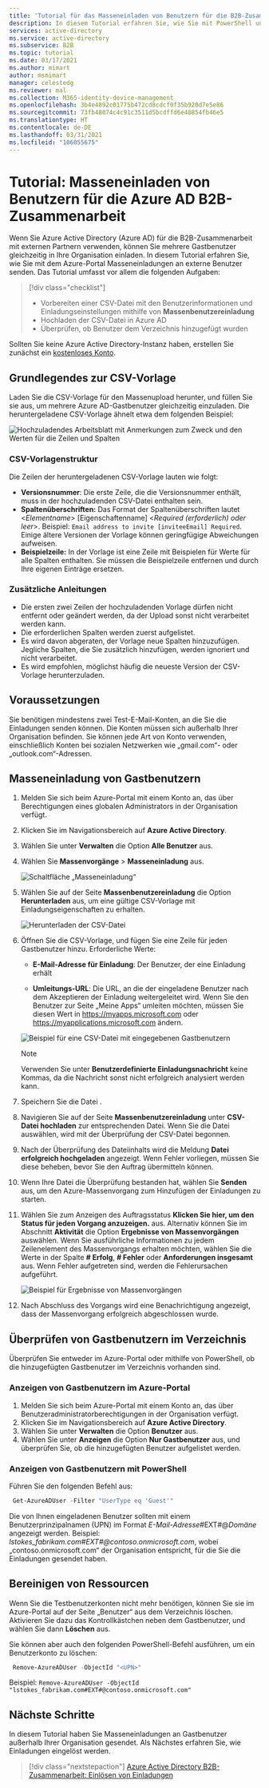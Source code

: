 ```yaml
---
title: 'Tutorial für das Masseneinladen von Benutzern für die B2B-Zusammenarbeit: Azure AD'
description: In diesem Tutorial erfahren Sie, wie Sie mit PowerShell und einer CSV-Datei Masseneinladungen an externe Benutzer für die Azure AD B2B-Zusammenarbeit senden.
services: active-directory
ms.service: active-directory
ms.subservice: B2B
ms.topic: tutorial
ms.date: 03/17/2021
ms.author: mimart
author: msmimart
manager: celestedg
ms.reviewer: mal
ms.collection: M365-identity-device-management
ms.openlocfilehash: 3b4e4892c01775b472cd8cdcf0f35b920d7e5e86
ms.sourcegitcommit: 73fb48074c4c91c3511d5bcdffd6e40854fb46e5
ms.translationtype: HT
ms.contentlocale: de-DE
ms.lasthandoff: 03/31/2021
ms.locfileid: "106055675"
---
```

# <a name="tutorial-bulk-invite-azure-ad-b2b-collaboration-users"></a>Tutorial: Masseneinladen von Benutzern für die Azure AD B2B-Zusammenarbeit

Wenn Sie Azure Active Directory (Azure AD) für die B2B-Zusammenarbeit mit externen Partnern verwenden, können Sie mehrere Gastbenutzer gleichzeitig in Ihre Organisation einladen. In diesem Tutorial erfahren Sie, wie Sie mit dem Azure-Portal Masseneinladungen an externe Benutzer senden. Das Tutorial umfasst vor allem die folgenden Aufgaben:

> [!div class="checklist"]
> * Vorbereiten einer CSV-Datei mit den Benutzerinformationen und Einladungseinstellungen mithilfe von **Massenbenutzereinladung**
> * Hochladen der CSV-Datei in Azure AD
> * Überprüfen, ob Benutzer dem Verzeichnis hinzugefügt wurden

Sollten Sie keine Azure Active Directory-Instanz haben, erstellen Sie zunächst ein [kostenloses Konto](https://azure.microsoft.com/free/?WT.mc_id=A261C142F).

## <a name="understand-the-csv-template"></a>Grundlegendes zur CSV-Vorlage

Laden Sie die CSV-Vorlage für den Massenupload herunter, und füllen Sie sie aus, um mehrere Azure AD-Gastbenutzer gleichzeitig einzuladen. Die heruntergeladene CSV-Vorlage ähnelt etwa dem folgenden Beispiel:

![Hochzuladendes Arbeitsblatt mit Anmerkungen zum Zweck und den Werten für die Zeilen und Spalten](media/tutorial-bulk-invite/understand-template.png)

### <a name="csv-template-structure"></a>CSV-Vorlagenstruktur

Die Zeilen der heruntergeladenen CSV-Vorlage lauten wie folgt:

- **Versionsnummer**: Die erste Zeile, die die Versionsnummer enthält, muss in der hochzuladenden CSV-Datei enthalten sein.
- **Spaltenüberschriften:** Das Format der Spaltenüberschriften lautet &lt;*Elementname*&gt; [Eigenschaftenname] &lt;*Required (erforderlich) oder leer*&gt;. Beispiel: `Email address to invite [inviteeEmail] Required`. Einige ältere Versionen der Vorlage können geringfügige Abweichungen aufweisen.
- **Beispielzeile:** In der Vorlage ist eine Zeile mit Beispielen für Werte für alle Spalten enthalten. Sie müssen die Beispielzeile entfernen und durch Ihre eigenen Einträge ersetzen.

### <a name="additional-guidance"></a>Zusätzliche Anleitungen

- Die ersten zwei Zeilen der hochzuladenden Vorlage dürfen nicht entfernt oder geändert werden, da der Upload sonst nicht verarbeitet werden kann.
- Die erforderlichen Spalten werden zuerst aufgelistet.
- Es wird davon abgeraten, der Vorlage neue Spalten hinzuzufügen. Jegliche Spalten, die Sie zusätzlich hinzufügen, werden ignoriert und nicht verarbeitet.
- Es wird empfohlen, möglichst häufig die neueste Version der CSV-Vorlage herunterzuladen.

## <a name="prerequisites"></a>Voraussetzungen

Sie benötigen mindestens zwei Test-E-Mail-Konten, an die Sie die Einladungen senden können. Die Konten müssen sich außerhalb Ihrer Organisation befinden. Sie können jede Art von Konto verwenden, einschließlich Konten bei sozialen Netzwerken wie „gmail.com“- oder „outlook.com“-Adressen.

## <a name="invite-guest-users-in-bulk"></a>Masseneinladung von Gastbenutzern

1. Melden Sie sich beim Azure-Portal mit einem Konto an, das über Berechtigungen eines globalen Administrators in der Organisation verfügt.
2. Klicken Sie im Navigationsbereich auf **Azure Active Directory**.
3. Wählen Sie unter **Verwalten** die Option **Alle Benutzer** aus.
4. Wählen Sie **Massenvorgänge** > **Masseneinladung** aus.

    ![Schaltfläche „Masseneinladung“](media/tutorial-bulk-invite/bulk-invite-button.png)

4. Wählen Sie auf der Seite **Massenbenutzereinladung** die Option **Herunterladen** aus, um eine gültige CSV-Vorlage mit Einladungseigenschaften zu erhalten.

     ![Herunterladen der CSV-Datei](media/tutorial-bulk-invite/download-button.png)

1. Öffnen Sie die CSV-Vorlage, und fügen Sie eine Zeile für jeden Gastbenutzer hinzu. Erforderliche Werte:

   * **E-Mail-Adresse für Einladung**: Der Benutzer, der eine Einladung erhält

   * **Umleitungs-URL**: Die URL, an die der eingeladene Benutzer nach dem Akzeptieren der Einladung weitergeleitet wird. Wenn Sie den Benutzer zur Seite „Meine Apps“ umleiten möchten, müssen Sie diesen Wert in https://myapps.microsoft.com oder https://myapplications.microsoft.com ändern.

    ![Beispiel für eine CSV-Datei mit eingegebenen Gastbenutzern](media/tutorial-bulk-invite/bulk-invite-csv.png)

   > [!NOTE]
   > Verwenden Sie unter **Benutzerdefinierte Einladungsnachricht** keine Kommas, da die Nachricht sonst nicht erfolgreich analysiert werden kann.

6. Speichern Sie die Datei .
7. Navigieren Sie auf der Seite **Massenbenutzereinladung** unter **CSV-Datei hochladen** zur entsprechenden Datei. Wenn Sie die Datei auswählen, wird mit der Überprüfung der CSV-Datei begonnen. 
8. Nach der Überprüfung des Dateiinhalts wird die Meldung **Datei erfolgreich hochgeladen** angezeigt. Wenn Fehler vorliegen, müssen Sie diese beheben, bevor Sie den Auftrag übermitteln können.
9. Wenn Ihre Datei die Überprüfung bestanden hat, wählen Sie **Senden** aus, um den Azure-Massenvorgang zum Hinzufügen der Einladungen zu starten. 
10. Wählen Sie zum Anzeigen des Auftragsstatus **Klicken Sie hier, um den Status für jeden Vorgang anzuzeigen.** aus. Alternativ können Sie im Abschnitt **Aktivität** die Option **Ergebnisse von Massenvorgängen** auswählen. Wenn Sie ausführliche Informationen zu jedem Zeilenelement des Massenvorgangs erhalten möchten, wählen Sie die Werte in der Spalte **# Erfolg**, **# Fehler** oder **Anforderungen insgesamt** aus. Wenn Fehler aufgetreten sind, werden die Fehlerursachen aufgeführt.

    ![Beispiel für Ergebnisse von Massenvorgängen](media/tutorial-bulk-invite/bulk-operation-results.png)

11. Nach Abschluss des Vorgangs wird eine Benachrichtigung angezeigt, dass der Massenvorgang erfolgreich abgeschlossen wurde.

## <a name="verify-guest-users-in-the-directory"></a>Überprüfen von Gastbenutzern im Verzeichnis

Überprüfen Sie entweder im Azure-Portal oder mithilfe von PowerShell, ob die hinzugefügten Gastbenutzer im Verzeichnis vorhanden sind.

### <a name="view-guest-users-in-the-azure-portal"></a>Anzeigen von Gastbenutzern im Azure-Portal

1. Melden Sie sich beim Azure-Portal mit einem Konto an, das über Benutzeradministratorberechtigungen in der Organisation verfügt.
2. Klicken Sie im Navigationsbereich auf **Azure Active Directory**.
3. Wählen Sie unter **Verwalten** die Option **Benutzer** aus.
4. Wählen Sie unter **Anzeigen** die Option **Nur Gastbenutzer** aus, und überprüfen Sie, ob die hinzugefügten Benutzer aufgelistet werden.

### <a name="view-guest-users-with-powershell"></a>Anzeigen von Gastbenutzern mit PowerShell

Führen Sie den folgenden Befehl aus:

```powershell
 Get-AzureADUser -Filter "UserType eq 'Guest'"
```

Die von Ihnen eingeladenen Benutzer sollten mit einem Benutzerprinzipalnamen (UPN) im Format *E-Mail-Adresse*#EXT#\@*Domäne* angezeigt werden. Beispiel: *lstokes_fabrikam.com#EXT#\@contoso.onmicrosoft.com*, wobei „contoso.onmicrosoft.com“ der Organisation entspricht, für die Sie die Einladungen gesendet haben.

## <a name="clean-up-resources"></a>Bereinigen von Ressourcen

Wenn Sie die Testbenutzerkonten nicht mehr benötigen, können Sie sie im Azure-Portal auf der Seite „Benutzer“ aus dem Verzeichnis löschen. Aktivieren Sie dazu das Kontrollkästchen neben dem Gastbenutzer, und wählen Sie dann **Löschen** aus. 

Sie können aber auch den folgenden PowerShell-Befehl ausführen, um ein Benutzerkonto zu löschen:

```powershell
 Remove-AzureADUser -ObjectId "<UPN>"
```

Beispiel: `Remove-AzureADUser -ObjectId "lstokes_fabrikam.com#EXT#@contoso.onmicrosoft.com"`

## <a name="next-steps"></a>Nächste Schritte

In diesem Tutorial haben Sie Masseneinladungen an Gastbenutzer außerhalb Ihrer Organisation gesendet. Als Nächstes erfahren Sie, wie Einladungen eingelöst werden.

> [!div class="nextstepaction"]
> [Azure Active Directory B2B-Zusammenarbeit: Einlösen von Einladungen](redemption-experience.md)
